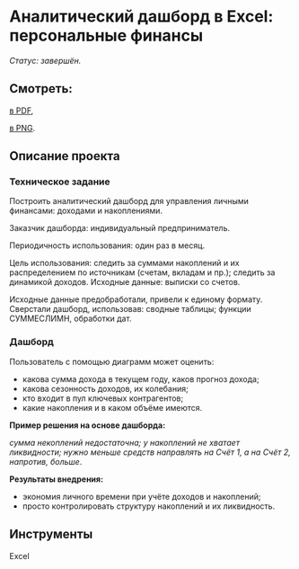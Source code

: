 # Аналитический дашборд в Excel: персональные финансы

*Статус: завершён.*

## Смотреть:
[в PDF](https://github.com/niksan-da/Portfolio/blob/main/Dashbord_Personal_finance/Dashbord_personal%20finance.pdf),

[в PNG](https://github.com/niksan-da/Portfolio/blob/main/Dashbord_Personal_finance/Dashbord_personal%20finance.png).

## Описание проекта
### Техническое задание
Построить аналитический дашборд для управления личными финансами: доходами и накоплениями. 
 
Заказчик дашборда: индивидуальный предприниматель.
 
Периодичность использования: один раз в месяц.
 
Цель использования: следить за суммами накоплений и их распределением по источникам (счетам, вкладам и пр.); следить за динамикой доходов.
Исходные данные: выписки со счетов.

Исходные данные предобработали, привели к единому формату.
Сверстали дашборд, использовав: сводные таблицы; функции СУММЕСЛИМН, обработки дат.

### Дашборд
Пользователь с помощью диаграмм может оценить:
- какова сумма дохода в текущем году, каков прогноз дохода;
- какова сезонность доходов, их колебания;
- кто входит в пул ключевых контрагентов;
- какие накопления и в каком объёме имеются.

**Пример решения на основе дашборда:**
 
*сумма некоплений недостаточна; у накоплений не хватает ликвидности; нужно меньше средств направлять на Счёт 1, а на Счёт 2, напротив, больше*.

  
**Результаты внедрения:**
- экономия личного времени при учёте доходов и накоплений;
- просто контролировать структуру накоплений и их ликвидность.

## Инструменты
Excel

